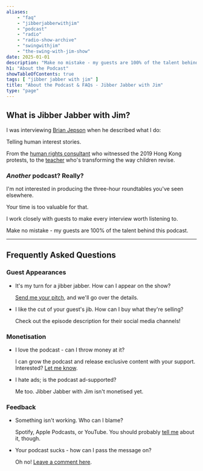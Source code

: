 ```yaml
---
aliases:
    - "faq"
    - "jibberjabberwithjim"
    - "podcast"
    - "radio"
    - "radio-show-archive"
    - "swingwithjim"
    - "the-swing-with-jim-show"
date: 2025-01-01
description: "Make no mistake - my guests are 100% of the talent behind this podcast."
h1: "About the Podcast"
showTableOfContents: true
tags: [ "jibber jabber with jim" ]
title: "About the Podcast & FAQs - Jibber Jabber with Jim"
type: "page"
---
```


## What is Jibber Jabber with Jim?

I was interviewing [Brian Jepson](https://open.spotify.com/episode/5cQuh13KzwYBmE02MWhlhj) when he described what I do:

Telling human interest stories.

From the [human rights consultant](https://open.spotify.com/episode/1guEUllXybiOynmojmafzg) who witnessed the 2019 Hong Kong protests, to the [teacher](https://open.spotify.com/episode/02FJGX2ntLtM5YyKFNiRWr) who's transforming the way children revise.

### *Another* podcast? Really?

I'm not interested in producing the three-hour roundtables you've seen elsewhere.

Your time is too valuable for that.

I work closely with guests to make every interview worth listening to.

Make no mistake - my guests are 100% of the talent behind this podcast.

---

## Frequently Asked Questions

### Guest Appearances

- It's my turn for a jibber jabber. How can I appear on the show?

    [Send me your pitch](mailto:james@jamesdavidson.xyz), and we'll go over the details.

- I like the cut of your guest's jib. How can I buy what they're selling?

    Check out the episode description for their social media channels!

### Monetisation

- I love the podcast - can I throw money at it?

    I can grow the podcast and release exclusive content with your support. Interested? [Let me know](mailto:james@jamesdavidson.xyz).

- I hate ads; is the podcast ad-supported?

    Me too. Jibber Jabber with Jim isn't monetised yet.

### Feedback

- Something isn't working. Who can I blame?

    Spotify, Apple Podcasts, or YouTube. You should probably [tell me](mailto:james@jamesdavidson.xyz) about it, though.

- Your podcast sucks - how can I pass the message on?

    Oh no! [Leave a comment here](https://youtu.be/dQw4w9WgXcQ).
